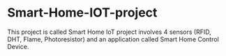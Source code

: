 # Smart-Home-IOT-project
This project is called Smart Home IoT project involves 4 sensors (RFID, DHT, Flame, Photoresistor) and an application called Smart Home Control Device.

